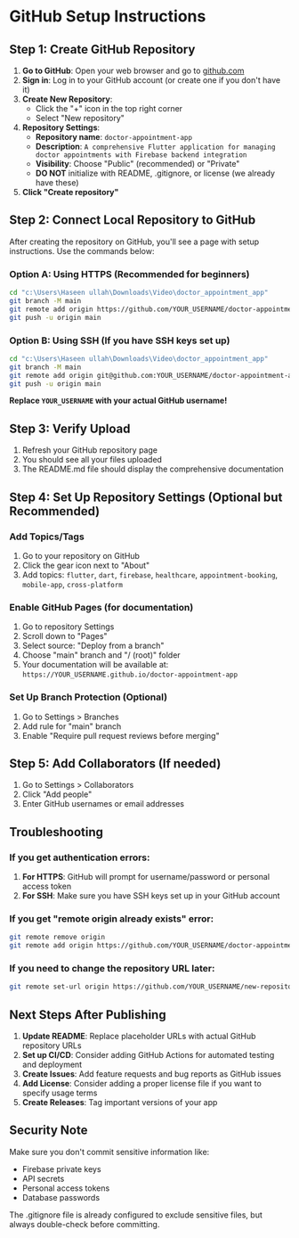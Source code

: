 # GitHub Setup Instructions

## Step 1: Create GitHub Repository

1. **Go to GitHub**: Open your web browser and go to [github.com](https://github.com)
2. **Sign in**: Log in to your GitHub account (or create one if you don't have it)
3. **Create New Repository**: 
   - Click the "+" icon in the top right corner
   - Select "New repository"
4. **Repository Settings**:
   - **Repository name**: `doctor-appointment-app`
   - **Description**: `A comprehensive Flutter application for managing doctor appointments with Firebase backend integration`
   - **Visibility**: Choose "Public" (recommended) or "Private"
   - **DO NOT** initialize with README, .gitignore, or license (we already have these)
5. **Click "Create repository"**

## Step 2: Connect Local Repository to GitHub

After creating the repository on GitHub, you'll see a page with setup instructions. Use the commands below:

### Option A: Using HTTPS (Recommended for beginners)
```bash
cd "c:\Users\Haseen ullah\Downloads\Video\doctor_appointment_app"
git branch -M main
git remote add origin https://github.com/YOUR_USERNAME/doctor-appointment-app.git
git push -u origin main
```

### Option B: Using SSH (If you have SSH keys set up)
```bash
cd "c:\Users\Haseen ullah\Downloads\Video\doctor_appointment_app"
git branch -M main
git remote add origin git@github.com:YOUR_USERNAME/doctor-appointment-app.git
git push -u origin main
```

**Replace `YOUR_USERNAME` with your actual GitHub username!**

## Step 3: Verify Upload

1. Refresh your GitHub repository page
2. You should see all your files uploaded
3. The README.md file should display the comprehensive documentation

## Step 4: Set Up Repository Settings (Optional but Recommended)

### Add Topics/Tags
1. Go to your repository on GitHub
2. Click the gear icon next to "About"
3. Add topics: `flutter`, `dart`, `firebase`, `healthcare`, `appointment-booking`, `mobile-app`, `cross-platform`

### Enable GitHub Pages (for documentation)
1. Go to repository Settings
2. Scroll down to "Pages"
3. Select source: "Deploy from a branch"
4. Choose "main" branch and "/ (root)" folder
5. Your documentation will be available at: `https://YOUR_USERNAME.github.io/doctor-appointment-app`

### Set Up Branch Protection (Optional)
1. Go to Settings > Branches
2. Add rule for "main" branch
3. Enable "Require pull request reviews before merging"

## Step 5: Add Collaborators (If needed)
1. Go to Settings > Collaborators
2. Click "Add people"
3. Enter GitHub usernames or email addresses

## Troubleshooting

### If you get authentication errors:
1. **For HTTPS**: GitHub will prompt for username/password or personal access token
2. **For SSH**: Make sure you have SSH keys set up in your GitHub account

### If you get "remote origin already exists" error:
```bash
git remote remove origin
git remote add origin https://github.com/YOUR_USERNAME/doctor-appointment-app.git
```

### If you need to change the repository URL later:
```bash
git remote set-url origin https://github.com/YOUR_USERNAME/new-repository-name.git
```

## Next Steps After Publishing

1. **Update README**: Replace placeholder URLs with actual GitHub repository URLs
2. **Set up CI/CD**: Consider adding GitHub Actions for automated testing and deployment
3. **Create Issues**: Add feature requests and bug reports as GitHub issues
4. **Add License**: Consider adding a proper license file if you want to specify usage terms
5. **Create Releases**: Tag important versions of your app

## Security Note

Make sure you don't commit sensitive information like:
- Firebase private keys
- API secrets
- Personal access tokens
- Database passwords

The .gitignore file is already configured to exclude sensitive files, but always double-check before committing.
